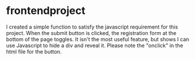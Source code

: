 # frontendproject

I created a simple function to satisfy the javascript requirement for this project.  When the submit button is clicked, the registration form at the bottom of the page toggles.  It isn't the most useful feature, but shows I can use Javascript to hide a div and reveal it.  Please note the "onclick" in the html file for the button.
